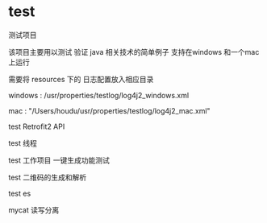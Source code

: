 # test

测试项目

该项目主要用以测试 验证 java 相关技术的简单例子 支持在windows 和一个mac上运行

需要将 resources 下的 日志配置放入相应目录

windows : /usr/properties/testlog/log4j2_windows.xml

mac : "/Users/houdu/usr/properties/testlog/log4j2_mac.xml"

test Retrofit2 API

test 线程

test 工作项目  一键生成功能测试

test 二维码的生成和解析

test es

mycat 读写分离
